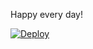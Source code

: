 
Happy every day!

[![Deploy](https://www.herokucdn.com/deploy/button.png)](https://dashboard.heroku.com/new?template=https://github.com/账户名/项目名) 


